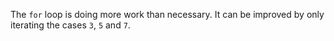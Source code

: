 The `for` loop is doing more work than necessary. It can be improved by only iterating the cases `3`, `5` and `7`.
